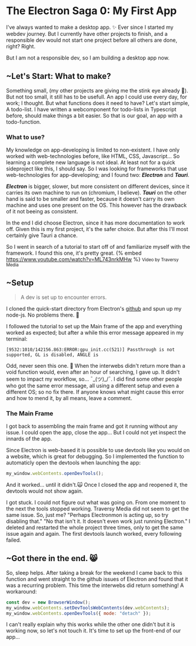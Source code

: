 # The Electron Saga 0: My First App

I've always wanted to make a desktop app. ✨
Ever since I started my webdev journey.
But I currently have other projects to finish, and a responsible dev would not start one project before all others are done, right?
Right.

But I am not a responsible dev, so I am building a desktop app now.

## ~Let's Start: What to make?

Something small, (my other projects are giving me the stink eye already 👀). But not too small, it still has to be usefull.
An app I could use every day, for work; I thought.
But what functions does it need to have? Let's start simple, A todo-list. I have written a webcomponent for todo-lists in Typescript before, should make things a bit easier.
So that is our goal, an app with a todo-function.

### What to use?

My knowledge on app-developing is limited to non-existent. I have only worked with web-technologies before, like HTML, CSS, Javascript... So learning a complete new language is not ideal. At least not for a quick sideproject like this, I should say. So I was looking for frameworks that use web-technologies for app-developing; and I found two: **_Electron_** and **_Tauri_**.

**_Electron_** is bigger, slower, but more consistent on different devices, since it carries its own machine to run on (chromium, I believe).
**_Tauri_** on the other hand is said to be smaller and faster, because it doesn't carry its own machine and uses one present on the OS. This however has the drawback of it not beeing as consistent.

In the end I did choose Electron, since it has more documentation to work off. Given this is my first project, it's the safer choice. But after this I'll most certainly give Tauri a chance.

So I went in search of a tutorial to start off of and familiarize myself with the framework. I found this one, it's pretty great.
{% embed https://www.youtube.com/watch?v=ML743nrkMHw %}
<small>Video by Traversy Media</small>

## ~Setup

> A dev is set up to encounter errors.

I cloned the quick-start directory from Electron's [github](https://github.com/electron/electron-quick-start) and spun up my node-js.
No problems there. 🦾

I followed the tutorial to set up the Main frame of the app and everything worked as expected; but after a while this error message appeared in my terminal:

```
[9532:1010/142156.863:ERROR:gpu_init.cc(521)] Passthrough is not supported, GL is disabled, ANGLE is
```

Odd, never seen this one. 🧐
When the interwebs didn't return more than a void function would, even after an hour of searching, I gave up. It didn't seem to impact my workflow, so... ¯\_(ツ)\_/¯.
I did find some other people who got the same error message, all using a different setup and even a different OS; so no fix there.
If anyone knows what might cause this error and how to mend it, by all means, leave a comment.

### The Main Frame

I got back to assembling the main frame and got it running without any issue. I could open the app, close the app... But I could not yet inspect the innards of the app.

Since Electron is web-based it is possible to use devtools like you would on a website, which is great for debugging. So I implemented the function to automaticly open the devtools when launching the app:

```js
my_window.webContents.openDevTools();
```

And it worked... until it didn't.🙀 Once I closed the app and reopened it, the devtools would not show again.

I got stuck. I could not figure out what was going on. From one moment to the next the tools stopped working.
Traversy Media did not seem to get the same issue. So, just me?
"Perhaps Electronmon is acting up, so try disabling that."
"No that isn't it. It doesn't even work just running Electron."
I deleted and restarted the whole project three times, only to get the same issue again and again. The first devtools launch worked, every following failed.

## ~Got there in the end. 😸

So, sleep helps. After taking a break for the weekend I came back to this function and went straight to the github issues of Electron and found that it was a recurring problem.
This time the interwebs did return something! A workaround:

```js
const dev = new BrowserWindow();
my_window.webContents.setDevToolsWebContents(dev.webContents);
my_window.webContents.openDevTools({ mode: "detach" });
```

I can't really explain why this works while the other one didn't but it is working now, so let's not touch it.
It's time to set up the front-end of our app...
